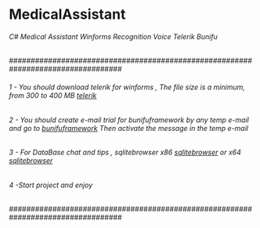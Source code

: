 
# MedicalAssistant
######  C# Medical Assistant Winforms Recognition Voice Telerik  Bunifu
##################################################################################
###### 1 - You should download telerik for winforms , The file size is a minimum, from 300 to 400 MB <a href="https://github.com/HIC-Ai/MedicalAssistant/releases/download/1.0/Telerik_UI_For_WinForms_2021_1_326_Trial.msi" target="_blank">telerik</a>
###### 2 - You should create e-mail trial for bunifuframework by any temp e-mail and go to <a href="https://bunifuframework.com/free-download/" target="_blank">bunifuframework</a> Then activate the message in the temp e-mail
###### 3 - For DataBase chat and tips , sqlitebrowser x86 <a href="https://github.com/sqlitebrowser/sqlitebrowser/releases/download/v3.12.1/DB.Browser.for.SQLite-3.12.1-win32-v2.msi" target="_blank">sqlitebrowser</a> or x64 <a href="https://github.com/sqlitebrowser/sqlitebrowser/releases/download/v3.12.1/DB.Browser.for.SQLite-3.12.1-win64-v2.msi" target="_blank">sqlitebrowser</a>
###### 4 -Start project and enjoy
##################################################################################
